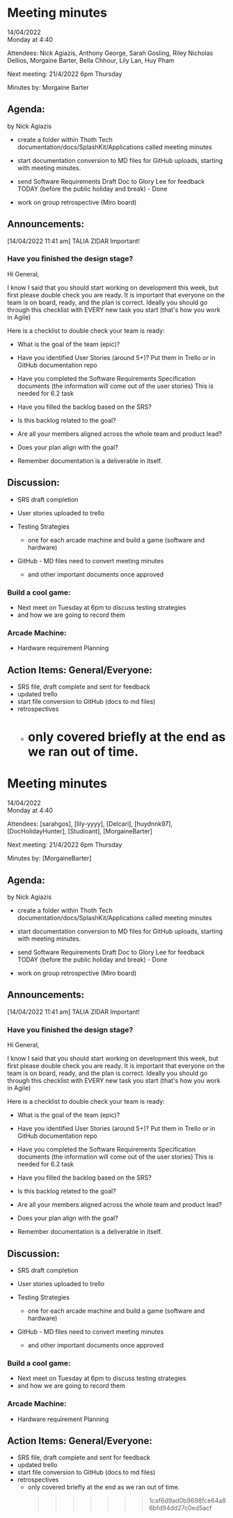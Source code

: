 # Meeting minutes

14/04/2022  
Monday at 4:40

Attendees: Nick Agiazis, Anthony George, Sarah Gosling, Riley Nicholas Dellios, Morgaine Barter, Bella Chhour, Lily Lan, Huy Pham

Next meeting: 21/4/2022 6pm Thursday

Minutes by: Morgaine Barter

## Agenda:

by Nick Agiazis

- create a folder within Thoth Tech documentation/docs/SplashKit/Applications called meeting minutes

- start documentation conversion to MD files for GitHub uploads, starting with meeting minutes.

- send Software Requirements Draft Doc to Glory Lee for feedback TODAY (before the public holiday and break) - Done

- work on group retrospective (Miro board)

## Announcements:

[14/04/2022 11:41 am] TALIA ZIDAR
Important!

### Have you finished the design stage?

Hi General,

I know I said that you should start working on development this week, but first please double check you are ready.
It is important that everyone on the team is on board, ready, and the plan is correct. Ideally you should go through this checklist with EVERY new task you start (that's how you work in Agile)

Here is a checklist to double check your team is ready:

- What is the goal of the team (epic)?
- Have you identified User Stories (around 5+)? Put them in Trello or in GitHub documentation repo
- Have you completed the Software Requirements Specification documents (the information will come out of the user stories) This is needed for 6.2 task
- Have you filled the backlog based on the SRS?
- Is this backlog related to the goal?
- Are all your members aligned across the whole team and product lead?
- Does your plan align with the goal?

- Remember documentation is a deliverable in itself.

## Discussion:

- SRS draft completion

- User stories uploaded to trello

- Testing Strategies

  - one for each arcade machine and build a game (software and hardware)

- GitHub - MD files need to convert meeting minutes
  - and other important documents once approved

### Build a cool game:

- Next meet on Tuesday at 6pm to discuss testing strategies
- and how we are going to record them

### Arcade Machine:

- Hardware requirement Planning

## Action Items: General/Everyone:

- SRS file, draft complete and sent for feedback
- updated trello
- start file conversion to GitHub (docs to md files)
- retrospectives
  - # only covered briefly at the end as we ran out of time.

# Meeting minutes

14/04/2022  
Monday at 4:40

Attendees: [sarahgos], [lily-yyyy], [Delcari], [huydnnk97], [DocHolidayHunter], [Studioant], [MorgaineBarter]

Next meeting: 21/4/2022 6pm Thursday

Minutes by: [MorgaineBarter]

## Agenda:

by Nick Agiazis

- create a folder within Thoth Tech documentation/docs/SplashKit/Applications called meeting minutes

- start documentation conversion to MD files for GitHub uploads, starting with meeting minutes.

- send Software Requirements Draft Doc to Glory Lee for feedback TODAY (before the public holiday and break) - Done

- work on group retrospective (Miro board)

## Announcements:

[14/04/2022 11:41 am] TALIA ZIDAR
Important!

### Have you finished the design stage?

Hi General,

I know I said that you should start working on development this week, but first please double check you are ready.
It is important that everyone on the team is on board, ready, and the plan is correct. Ideally you should go through this checklist with EVERY new task you start (that's how you work in Agile)

Here is a checklist to double check your team is ready:

- What is the goal of the team (epic)?
- Have you identified User Stories (around 5+)? Put them in Trello or in GitHub documentation repo
- Have you completed the Software Requirements Specification documents (the information will come out of the user stories) This is needed for 6.2 task
- Have you filled the backlog based on the SRS?
- Is this backlog related to the goal?
- Are all your members aligned across the whole team and product lead?
- Does your plan align with the goal?

- Remember documentation is a deliverable in itself.

## Discussion:

- SRS draft completion

- User stories uploaded to trello

- Testing Strategies

  - one for each arcade machine and build a game (software and hardware)

- GitHub - MD files need to convert meeting minutes
  - and other important documents once approved

### Build a cool game:

- Next meet on Tuesday at 6pm to discuss testing strategies
- and how we are going to record them

### Arcade Machine:

- Hardware requirement Planning

## Action Items: General/Everyone:

- SRS file, draft complete and sent for feedback
- updated trello
- start file conversion to GitHub (docs to md files)
- retrospectives
  - only covered briefly at the end as we ran out of time.
    > > > > > > > 1caf6d9ad0b9698fce64a86bfd94dd27c0ed5acf
